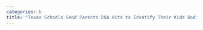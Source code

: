 ```yaml
---
categories: b
title: "Texas Schools Send Parents DNA Kits to Identify Their Kids Bodies in Emergencies"
---
```



